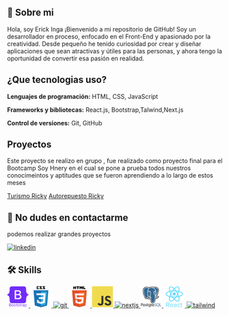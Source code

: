 ## 🚀 Sobre mi
Hola, soy Erick Inga
¡Bienvenido a mi repositorio de GitHub! Soy un desarrollador en proceso, enfocado en el Front-End y apasionado por la creatividad. Desde pequeño he tenido curiosidad por crear y diseñar aplicaciones que sean atractivas y útiles para las personas, y ahora tengo la oportunidad de convertir esa pasión en realidad.



## ¿Que tecnologias uso?

**Lenguajes de programación:** HTML, CSS, JavaScript

**Frameworks y bibliotecas:** React.js, Bootstrap,Talwind,Next.js

**Control de versiones:** Git, GitHub
## Proyectos
Este proyecto se realizo en grupo , fue realizado como proyecto final para el Bootcamp Soy Hnery en el cual se pone a prueba todos nuestros conocimeintos y aptitudes que se fueron aprendiendo a lo largo de estos meses



[Turismo Ricky](https://turismo-rho.vercel.app/)
[Autorepuesto Ricky](https://repuestos.vercel.app/)


## 🔗 No dudes en contactarme 
podemos realizar grandes proyectos 

[![linkedin](https://img.shields.io/badge/linkedin-0A66C2?style=for-the-badge&logo=linkedin&logoColor=white)](https://www.linkedin.com/in/Erick-inga-calle/)



## 🛠 Skills
<p align="left">
  <a href="https://getbootstrap.com" target="_blank" rel="noreferrer">
    <img src="https://raw.githubusercontent.com/devicons/devicon/master/icons/bootstrap/bootstrap-plain-wordmark.svg" alt="bootstrap" width="50" height="50"/>
  </a>
  <a href="https://www.w3schools.com/css/" target="_blank" rel="noreferrer">
    <img src="https://raw.githubusercontent.com/devicons/devicon/master/icons/css3/css3-original-wordmark.svg" alt="css3" width="50" height="50"/>
  </a>
  <a href="https://git-scm.com/" target="_blank" rel="noreferrer">
    <img src="https://www.vectorlogo.zone/logos/git-scm/git-scm-icon.svg" alt="git" width="50" height="50"/>
  </a>
  <a href="https://www.w3.org/html/" target="_blank" rel="noreferrer">
    <img src="https://raw.githubusercontent.com/devicons/devicon/master/icons/html5/html5-original-wordmark.svg" alt="html5" width="50" height="50"/>
  </a>
  <a href="https://developer.mozilla.org/en-US/docs/Web/JavaScript" target="_blank" rel="noreferrer">
    <img src="https://raw.githubusercontent.com/devicons/devicon/master/icons/javascript/javascript-original.svg" alt="javascript" width="50" height="50"/>
  </a>
  <a href="https://nextjs.org/" target="_blank" rel="noreferrer">
    <img src="https://cdn.worldvectorlogo.com/logos/nextjs-2.svg" alt="nextjs" width="50" height="50"/>
  </a>
  <a href="https://www.postgresql.org" target="_blank" rel="noreferrer">
    <img src="https://raw.githubusercontent.com/devicons/devicon/master/icons/postgresql/postgresql-original-wordmark.svg" alt="postgresql" width="50" height="50"/>
  </a>
  <a href="https://reactjs.org/" target="_blank" rel="noreferrer">
    <img src="https://raw.githubusercontent.com/devicons/devicon/master/icons/react/react-original-wordmark.svg" alt="react" width="50" height="50"/>
  </a>
  <a href="https://tailwindcss.com/" target="_blank" rel="noreferrer">
    <img src="https://www.vectorlogo.zone/logos/tailwindcss/tailwindcss-icon.svg" alt="tailwind" width="50" height="50"/>
  </a>
</p>
